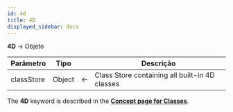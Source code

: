 ```yaml
---
id: 4d
title: 4D
displayed_sidebar: docs
---
```


**4D** -> Objeto

| Parâmetro  | Tipo   |                            | Descrição                                      |
| ---------- | ------ | -------------------------- | ---------------------------------------------- |
| classStore | Object | &#8592; | Class Store containing all built-in 4D classes |

The **4D** keyword is described in the [**Concept page for Classes**](../Concepts/classes.md#4d).
